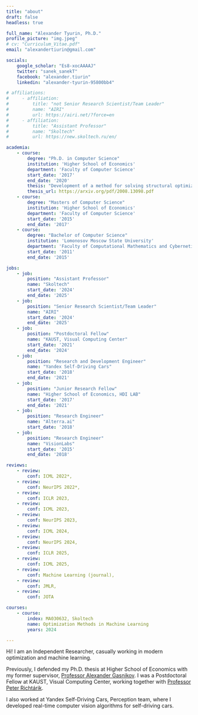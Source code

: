 ```yaml
---
title: "about"
draft: false
headless: true

full_name: "Alexander Tyurin, Ph.D."
profile_picture: "img.jpeg"
# cv: "Curriculum_Vitae.pdf"
email: "alexandertiurin@gmail.com"

socials:
    google_scholar: "Es8-xocAAAAJ"
    twitter: "sanek_sanekT"
    facebook: "alexander.tiurin"
    linkedin: "alexander-tyurin-95800bb4"

# affiliations:
#     - affiliation:
#         title: "not Senior Research Scientist/Team Leader"
#         name: "AIRI"
#         url: https://airi.net/?force=en
#     - affiliation:
#         title: "Assistant Professor"
#         name: "Skoltech"
#         url: https://new.skoltech.ru/en/

academia:
    - course:
        degree: "Ph.D. in Computer Science"
        institution: 'Higher School of Economics'
        department: 'Faculty of Computer Science'
        start_date: '2017'
        end_date: '2020'
        thesis: "Development of a method for solving structural optimization problems"
        thesis_url: https://arxiv.org/pdf/2008.13098.pdf
    - course:
        degree: "Masters of Computer Science"
        institution: 'Higher School of Economics'
        department: 'Faculty of Computer Science'
        start_date: '2015'
        end_date: '2017'
    - course:
        degree: "Bachelor of Computer Science"
        institution: 'Lomonosov Moscow State University'
        department: 'Faculty of Computational Mathematics and Cybernetics'
        start_date: '2011'
        end_date: '2015'

jobs:
    - job:
        position: "Assistant Professor"
        name: "Skoltech"
        start_date: '2024'
        end_date: '2025'
    - job:
        position: "Senior Research Scientist/Team Leader"
        name: "AIRI"
        start_date: '2024'
        end_date: '2025'
    - job:
        position: "Postdoctoral Fellow"
        name: "KAUST, Visual Computing Center"
        start_date: '2021'
        end_date: '2024'
    - job:
        position: "Research and Development Engineer"
        name: "Yandex Self-Driving Cars"
        start_date: '2018'
        end_date: '2021'
    - job:
        position: "Junior Research Fellow"
        name: "Higher School of Economics, HDI LAB"
        start_date: '2017'
        end_date: '2021'
    - job:
        position: "Research Engineer"
        name: "Alterra.ai"
        start_date: '2018'
    - job:
        position: "Research Engineer"
        name: "VisionLabs"
        start_date: '2015'
        end_date: '2018'

reviews:
    - review:
        conf: ICML 2022*,
    - review:
        conf: NeurIPS 2022*,
    - review:
        conf: ICLR 2023,
    - review:
        conf: ICML 2023,
    - review:
        conf: NeurIPS 2023,
    - review:
        conf: ICML 2024,
    - review:
        conf: NeurIPS 2024, 
    - review:
        conf: ICLR 2025,
    - review:
        conf: ICML 2025,
    - review:
        conf: Machine Learning (journal),
    - review:
        conf: JMLR,
    - review:
        conf: JOTA

courses:
    - course:
        index: MA030632, Skoltech
        name: Optimization Methods in Machine Learning
        years: 2024

---
```


<!-- Hi! I am an Independent Researcher. Definitely *not* an Assistant Professor at [Skoltech][4], and absolutely *not* a Senior Research Scientist/Team Leader at [AIRI][3]. I am just a dilettante in modern optimization and machine learning. -->

<!-- Hi! I am an Independent Researcher. Just a casual dilettante dabbling in modern optimization and machine learning --- nothing serious at all. -->

Hi! I am an Independent Researcher, casually working in modern optimization and machine learning.

Previously, I defended my Ph.D. thesis at Higher School of Economics with my former supervisor, [Professor Alexander Gasnikov][2]. I was a Postdoctoral Fellow at KAUST, Visual Computing Center, working together with [Professor Peter Richtárik][1].

I also worked at Yandex Self-Driving Cars, Perception team, where I developed real-time computer vision algorithms for self-driving cars.

[1]: https://richtarik.org
[2]: https://scholar.google.ru/citations?user=AmeE8qkAAAAJ
[3]: https://airi.net/?force=en
[4]: https://new.skoltech.ru/en/